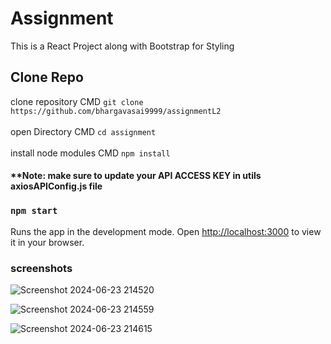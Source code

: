 # Assignment

This is a React Project along with Bootstrap for Styling
## Clone Repo
clone repository CMD `git clone https://github.com/bhargavasai9999/assignmentL2`   
<br>
open Directory CMD `cd assignment`   
<br>
install node modules CMD `npm install`

#### **Note: make sure to update your API ACCESS KEY in utils axiosAPIConfig.js file
### `npm start`

Runs the app in the development mode.
Open [http://localhost:3000](http://localhost:3000) to view it in your browser.

### screenshots

![Screenshot 2024-06-23 214520](https://github.com/bhargavasai9999/assignmentL2/assets/85823759/a78520c3-579b-4dc3-a048-506f5d11e235)

![Screenshot 2024-06-23 214559](https://github.com/bhargavasai9999/assignmentL2/assets/85823759/f9d6ce83-d07a-4911-8530-a959dd5915d7)


![Screenshot 2024-06-23 214615](https://github.com/bhargavasai9999/assignmentL2/assets/85823759/eb280afb-0acc-4c7c-baf8-9b1fb843c7ba)
